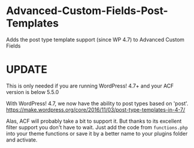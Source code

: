 # Advanced-Custom-Fields-Post-Templates
Adds the post type template support (since WP 4.7) to Advanced Custom Fields

# UPDATE
This is only needed if you are running WordPress! 4.7+ and your ACF version is below 5.5.0

With WordPress! 4.7, we now have the ability to post types based on 'post'.
https://make.wordpress.org/core/2016/11/03/post-type-templates-in-4-7/

Alas, ACF will probably take a bit to support it. But thanks to its excellent filter support you don't have to wait.
Just add the code from `functions.php` into your theme functions or save it by a better name to your plugins folder and activate.
